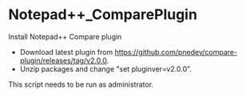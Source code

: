 # Notepad++_ComparePlugin
Install Notepad++ Compare plugin

- Download latest plugin from https://github.com/pnedev/compare-plugin/releases/tag/v2.0.0.
- Unzip packages and change "set pluginver=v2.0.0".

This script needs to be run as administrator.
